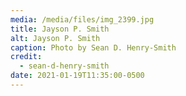 ```yaml
---
media: /media/files/img_2399.jpg
title: Jayson P. Smith
alt: Jayson P. Smith
caption: Photo by Sean D. Henry-Smith
credit:
  - sean-d-henry-smith
date: 2021-01-19T11:35:00-0500
---
```

